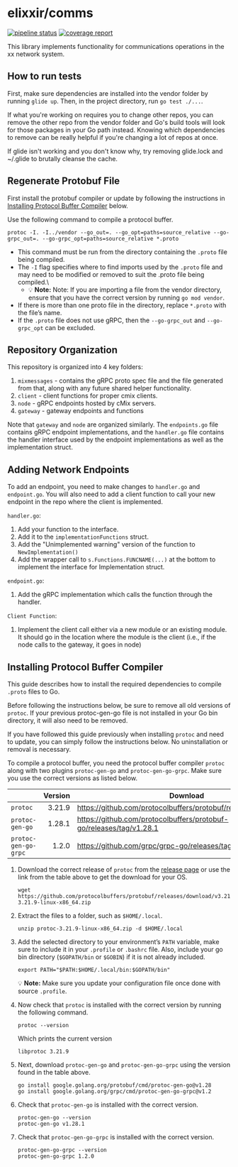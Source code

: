 # elixxir/comms

[![pipeline status](https://gitlab.com/elixxir/comms/badges/master/pipeline.svg)](https://gitlab.com/elixxir/comms/commits/master)
[![coverage report](https://gitlab.com/elixxir/comms/badges/master/coverage.svg)](https://gitlab.com/elixxir/comms/commits/master)

This library implements functionality for communications operations in
the xx network system.

## How to run tests

First, make sure dependencies are installed into the vendor folder by running
`glide up`. Then, in the project directory, run `go test ./...`.

If what you're working on requires you to change other repos, you can remove
the other repo from the vendor folder and Go's build tools will look for those
packages in your Go path instead. Knowing which dependencies to remove can be
really helpful if you're changing a lot of repos at once.

If glide isn't working and you don't know why, try removing glide.lock and
~/.glide to brutally cleanse the cache.

## Regenerate Protobuf File

First install the protobuf compiler or update by following the instructions in
[Installing Protocol Buffer Compiler](#installing-protocol-buffer-compiler)
below.

Use the following command to compile a protocol buffer.

```shell
protoc -I. -I../vendor --go_out=. --go_opt=paths=source_relative --go-grpc_out=. --go-grpc_opt=paths=source_relative *.proto
```

* This command must be run from the directory containing the `.proto` file
  being compiled.
* The `-I` flag specifies where to find imports used by the `.proto` file and
  may need to be modified or removed to suit the .proto file being compiled.\
    * 💡 **Note:** Note: If you are importing a file from the vendor directory,
      ensure that you have the correct version by running `go mod vendor`.
* If there is more than one proto file in the directory, replace `*.proto` with
  the file’s name.
* If the `.proto` file does not use gRPC, then the `--go-grpc_out` and
  `--go-grpc_opt` can be excluded.

## Repository Organization

This repository is organized into 4 key folders:
1. `mixmessages` - contains the gRPC proto spec file and the file generated from
   that, along with any future shared helper functionality.
2. `client` - client functions for proper cmix clients.
3. `node` - gRPC endpoints hosted by cMix servers.
4. `gateway` - gateway endpoints and functions

Note that `gateway` and `node` are organized similarly. The `endpoints.go` file contains
gRPC endpoint implementations, and the `handler.go` file contains the handler interface
used by the endpoint implementations as well as the implementation struct.

## Adding Network Endpoints

To add an endpoint, you need to make changes to `handler.go` and `endpoint.go`. You will
also need to add a client function to call your new endpoint in the repo where the client
is implemented.

`handler.go`:
1. Add your function to the interface.
2. Add it to the `implementationFunctions` struct.
3. Add the "Unimplemented warning" version of the function to `NewImplementation()`
4. Add the wrapper call to `s.Functions.FUNCNAME(...)` at the bottom to implement the 
   interface for Implementation struct.

`endpoint.go`:
1. Add the gRPC implementation which calls the function through the handler.

`Client Function`:
1. Implement the client call either via a new module or an existing module. It should
   go in the location where the module is the client (i.e., if the node calls to the
   gateway, it goes in node)

## Installing Protocol Buffer Compiler

This guide describes how to install the required dependencies to compile
`.proto` files to Go.

Before following the instructions below, be sure to remove all old versions of
`protoc`. If your previous protoc-gen-go file is not installed in your Go bin
directory, it will also need to be removed.

If you have followed this guide previously when installing `protoc` and need to
update, you can simply follow the instructions below. No uninstallation or
removal is necessary.

To compile a protocol buffer, you need the protocol buffer compiler `protoc`
along with two plugins `protoc-gen-go` and `protoc-gen-go-grpc`. Make sure you
use the correct versions as listed below.

|                      | Version | Download                                                            | Documentation                                                           |
|----------------------|--------:|---------------------------------------------------------------------|-------------------------------------------------------------------------|
| `protoc`             |  3.21.9 | https://github.com/protocolbuffers/protobuf/releases/tag/v3.21.9    | https://developers.google.com/protocol-buffers/docs/gotutorial          |
| `protoc-gen-go`      |  1.28.1 | https://github.com/protocolbuffers/protobuf-go/releases/tag/v1.28.1 | https://pkg.go.dev/google.golang.org/protobuf@v1.28.1/cmd/protoc-gen-go |
| `protoc-gen-go-grpc` |   1.2.0 | https://github.com/grpc/grpc-go/releases/tag/v1.2.0                 | https://pkg.go.dev/google.golang.org/grpc/cmd/protoc-gen-go-grpc        |

1. Download the correct release of `protoc` from the
   [release page](https://github.com/protocolbuffers/protobuf/releases) or use
   the link from the table above to get the download for your OS.

       wget https://github.com/protocolbuffers/protobuf/releases/download/v3.21.9/protoc-3.21.9-linux-x86_64.zip

2. Extract the files to a folder, such as `$HOME/.local`.

       unzip protoc-3.21.9-linux-x86_64.zip -d $HOME/.local

3. Add the selected directory to your environment’s `PATH` variable, make sure
   to include it in your `.profile` or `.bashrc` file. Also, include your go bin
   directory (`$GOPATH/bin` or `$GOBIN`) if it is not already included.

       export PATH="$PATH:$HOME/.local/bin:$GOPATH/bin"

   💡 **Note:** Make sure you update your configuration file once done with
   source `.profile`.

4. Now check that `protoc` is installed with the correct version by running the
   following command.

       protoc --version

   Which prints the current version

       libprotoc 3.21.9

5. Next, download `protoc-gen-go` and `protoc-gen-go-grpc` using the version
   found in the table above.

       go install google.golang.org/protobuf/cmd/protoc-gen-go@v1.28
       go install google.golang.org/grpc/cmd/protoc-gen-go-grpc@v1.2

6. Check that `protoc-gen-go` is installed with the correct version.

       protoc-gen-go --version
       protoc-gen-go v1.28.1

7. Check that `protoc-gen-go-grpc` is installed with the correct version.

       protoc-gen-go-grpc --version
       protoc-gen-go-grpc 1.2.0